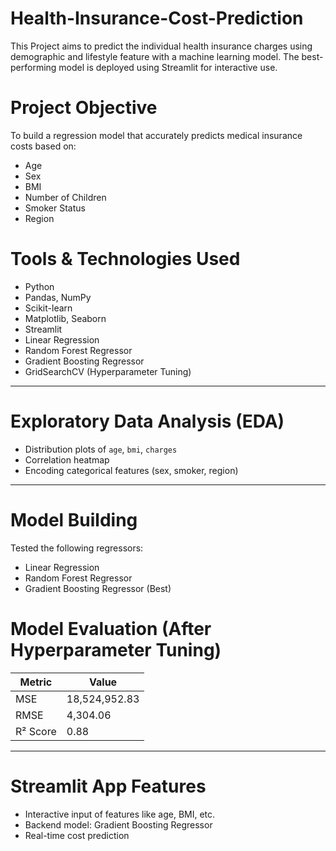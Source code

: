 # Health-Insurance-Cost-Prediction
This Project aims to predict the individual health insurance charges using demographic and lifestyle feature with a machine learning model. The best-performing model is deployed using Streamlit for interactive use.

# Project Objective

To build a regression model that accurately predicts medical insurance costs based on:
- Age
- Sex
- BMI
- Number of Children
- Smoker Status
- Region

# Tools & Technologies Used

- Python
- Pandas, NumPy
- Scikit-learn
- Matplotlib, Seaborn
- Streamlit
- Linear Regression
- Random Forest Regressor
- Gradient Boosting Regressor
- GridSearchCV (Hyperparameter Tuning)

---
# Exploratory Data Analysis (EDA)

- Distribution plots of `age`, `bmi`, `charges`
- Correlation heatmap
- Encoding categorical features (sex, smoker, region)

---
# Model Building

Tested the following regressors:
- Linear Regression
- Random Forest Regressor
- Gradient Boosting Regressor (Best)

# Model Evaluation (After Hyperparameter Tuning)
| Metric     | Value     |
|------------|-----------|
| MSE        | 18,524,952.83 |
| RMSE       | 4,304.06 |
| R² Score   | 0.88      |

---

# Streamlit App Features

- Interactive input of features like age, BMI, etc.
- Backend model: Gradient Boosting Regressor
- Real-time cost prediction

